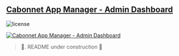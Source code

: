 ## [Cabonnet App Manager - Admin Dashboard](https://react-app-manager.vercel.app/)

![license](https://img.shields.io/badge/license-MIT-blue.svg)

[![Cabonnet App Manager - Admin Dashboard](https://i.imgur.com/G6Lolm9.png)](https://react-material-dashboard.devias.io/dashboard)

> 🚧. README under construction 🚧


